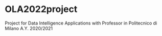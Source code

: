 # OLA2022project
 Project for Data Intelligence Applications with Professor in Politecnico di Milano A.Y. 2020/2021
